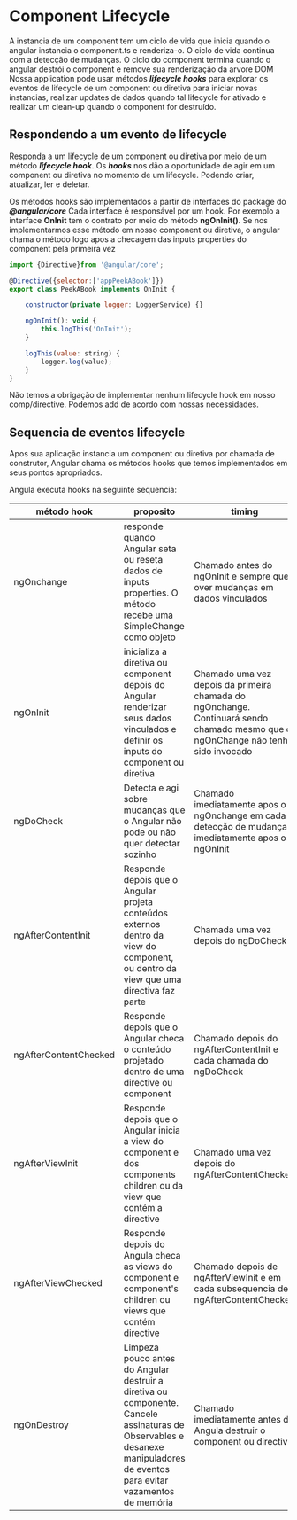 # Component Lifecycle

A instancia de um component tem um ciclo de vida que inicia quando o angular instancia o component.ts
e renderiza-o. O ciclo de vida continua com a detecção de mudanças.
O ciclo do component termina quando o angular destrói o component e remove sua renderização da arvore DOM
Nossa application pode usar métodos **_lifecycle hooks_** para explorar os eventos de lifecycle de um
component ou diretiva para iniciar novas instancias, realizar updates de dados quando tal lifecycle for
ativado e realizar um clean-up quando o component for destruído.

## Respondendo a um evento de lifecycle

Responda a um lifecycle de um component ou diretiva por meio de um método **_lifecycle hook_**. Os **_hooks_**
nos dão a oportunidade de agir em um component ou diretiva no momento de um lifecycle. Podendo criar, atualizar, ler
e deletar.

Os métodos hooks são implementados a partir de interfaces do package do **_@angular/core_**
Cada interface é responsável por um hook. Por exemplo a interface **OnInit** tem o contrato por meio do método
**ngOnInit()**. Se nos implementarmos esse método em nosso component ou diretiva, o angular chama o método logo apos
a checagem das inputs properties do component pela primeira vez

~~~ javascript
import {Directive}from '@angular/core';

@Directive({selector:['appPeekABook']})
export class PeekABook implements OnInit {

    constructor(private logger: LoggerService) {}

    ngOnInit(): void {
        this.logThis('OnInit');
    }

    logThis(value: string) {
        logger.log(value);
    }
}
~~~

Não temos a obrigação de implementar nenhum lifecycle hook em nosso comp/directive. Podemos add de acordo com nossas
necessidades.

## Sequencia de eventos lifecycle

Apos sua aplicação instancia um component ou diretiva por chamada de construtor, Angular chama os métodos hooks que
temos implementados em seus pontos apropriados.

Angula executa hooks na seguinte sequencia:

| método hook           | proposito                                                                                                                                                                  | timing                                                                                                                            |
|-----------------------|----------------------------------------------------------------------------------------------------------------------------------------------------------------------------|-----------------------------------------------------------------------------------------------------------------------------------|
| ngOnchange            | responde quando Angular seta ou reseta dados de inputs properties. O método recebe uma SimpleChange como objeto                                                            | Chamado antes do ngOnInit e sempre que over mudanças em dados vinculados                                                          |
| ngOnInit              | inicializa a diretiva ou component depois do Angular renderizar seus dados vinculados e definir os inputs do component ou diretiva                                         | Chamado uma vez depois da primeira chamada do ngOnchange. Continuará sendo chamado mesmo que o ngOnChange não tenha sido invocado |
| ngDoCheck             | Detecta e agi sobre mudanças que o Angular não pode ou não quer detectar sozinho                                                                                           | Chamado imediatamente apos o ngOnchange em cada detecção de mudança e imediatamente apos o ngOnInit                               |
| ngAfterContentInit    | Responde depois que o Angular projeta conteúdos externos dentro da view do component, ou dentro da view que uma directiva faz parte                                        | Chamada uma vez depois do ngDoCheck                                                                                               |
| ngAfterContentChecked | Responde depois que o Angular checa o conteúdo projetado dentro de uma directive ou component                                                                              | Chamado depois do ngAfterContentInit e cada chamada do ngDoCheck                                                                  |
| ngAfterViewInit       | Responde depois que o Angular inicia a view do component e dos components children ou da view que contém a directive                                                       | Chamado uma vez depois do ngAfterContentChecked                                                                                   |
| ngAfterViewChecked    | Responde depois do Angula checa as views do component e component's children ou views que contém directive                                                                 | Chamado depois de ngAfterViewInit e em cada subsequencia de ngAfterContentChecked                                                 |
| ngOnDestroy           | Limpeza pouco antes do Angular destruir a diretiva ou componente. Cancele assinaturas de Observables e desanexe manipuladores de eventos para evitar vazamentos de memória | Chamado imediatamente antes do Angula destruir o component ou directive                                                           |

